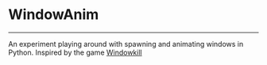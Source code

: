 # WindowAnim
---

An experiment playing around with spawning and animating windows in Python. Inspired by the game [Windowkill](https://torcado.itch.io/windowkill)

